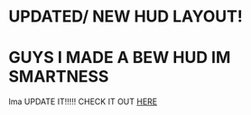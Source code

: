 # UPDATED/ NEW HUD LAYOUT! #

<H1>GUYS I MADE A BEW HUD IM SMARTNESS</H1>
<p>Ima UPDATE IT!!!!! CHECK IT OUT <a href="https://mnblocker.github.io/astrov2/)https://mnblocker.github.io/astrov2/">HERE</a>
</p>
